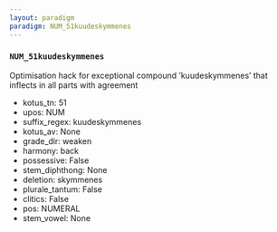 ```yaml
---
layout: paradigm
paradigm: NUM_51kuudeskymmenes
---
```

### ` NUM_51kuudeskymmenes `

Optimisation hack for exceptional compound ’kuudeskymmenes’ that inflects in all parts with agreement
* kotus_tn: 51
* upos: NUM
* suffix_regex: kuudeskymmenes
* kotus_av: None
* grade_dir: weaken
* harmony: back
* possessive: False
* stem_diphthong: None
* deletion: skymmenes
* plurale_tantum: False
* clitics: False
* pos: NUMERAL
* stem_vowel: None
